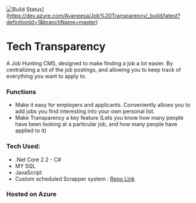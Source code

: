 ![Build Status](https://dev.azure.com/Avaneesa/Job%20Transparency/_apis/build/status/RedGhoul.JobTransparency?branchName=master)](https://dev.azure.com/Avaneesa/Job%20Transparency/_build/latest?definitionId=1&branchName=master)

# Tech Transparency

A Job Hunting CMS, designed to make finding a job a lot easier. By centralizing a lot of the job postings, and allowing you to keep track of everything you want to apply to.

### Functions

- Make it easy for employers and applicants. Conveniently allows you to add jobs you find interesting into your own personal list.
- Make Transparency a key feature (Lets you know how many people have been looking at a particular job, and how many people have applied to it)

### Tech Used:

- .Net Core 2.2 - C#
- MY SQL
- JavaScript 
- Custom scheduled Scrapper system : [Repo Link](https://github.com/RedGhoul/AutoScrapper)

### Hosted on Azure